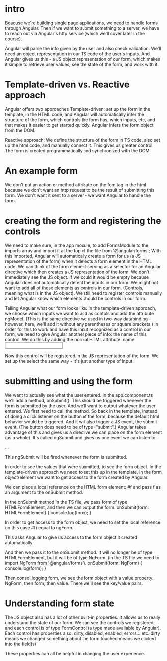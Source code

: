 # intro
Beacuse we're building single page applications, we need to handle forms through Angular. Then if we want to submit something to a server, we have to reach out via Angular's http service (which we'll cover later in the course).

Angular will parse the info given by the user and also check validation. We'll need an object representation in our TS code of the user's inputs. 
And Angular gives us this - a JS object representation of our form, which makes it simple to retrieve user values, see the state of the form, and work with it.

# Template-driven vs. Reactive approach
Angular offers two approaches
Template-driven: set up the form in the template, in the HTML code, and Angular will automatically infer the structure of the form, which controls the form has, which inputs, etc, and that makes it easier to get started quickly.
Angular infers the form object from the DOM.

Reactive approach: We define the structure of the form in TS code, also set up the html code, and manually connect it. This gives us greater control.
The form is created programmatically and synchronized with the DOM.

# An example form
We don't put an action or method attribute on the fom tag in the html because we don't want an http request to be the result of submitting this form. We don't want it sent to a server - we want Angular to handle the form.

# creating the form and registering the controls
We need to make sure, in the app module, to add FormsModule to the imports array and import it at the top of the file from '@angular/forms';
With this imported, Angular will automatically create a form for us (a JS representation of the form) when it detects a form element in the HTML code. 
We can think of the form element serving as a selector for an Angular directive which then creates a JS representation of the form. We don't immediately see the JS object. If we could it would be empty because Angular does not automatically detect the inputs in our form. We might not want to add all of these elements as controls in our form. (Controls, meaning what is in the JS object). We still need to register controls manually and let Angular know which elements should be controls in our form. 

Telling Angular what our form looks like:
In the template-driven approach, we choose which inputs we want to add as contols and add the attribute ngModel.
(This is the same directive we used in two-way databinding - however, here, we'll add it without any parentheses or square brackets.)
In order for this to work and have this input recognized as a control in our form, we need to give Angular another piece of info: the name of this control.
We do this by adding the normal HTML attribute: name
<input
    type="text"
    id="username"
    class="form-control"
    ngModel
    name="username">

Now this control will be registered in the JS representation of the form. 
We set up the select the same way - it's just another type of input. 

# submitting and using the form
We want to actually see what the user entered. 
In the app.component.ts we'll add a method, onSubmit(). This should be triggered whenever the form is submitted by the user. And we'll want to output whatever the user entered.
We first need to call the method. So back in the template, instead of doing a click listener on the button of the form, because the default html behavior would be triggered. And it will also trigger a JS event, the submit event. (The button does need to be of type="submit".)
Angular takes advantage of this and gives us a directive we can place on the form element (as a whole). It's called ngSubmit and gives us one event we can listen to.
<form (ngSubmit)="onSubmit()">...</form>
This ngSubmit will be fired whenever the form is submitted.

In order to see the values that were submitted, to see the form object.
In the template-driven approach we need to set this up in the template.
In the form object/element we want to get access to the form created by Angular. 

We can place a local reference on the HTML form element: #f and pass f as an argument to the onSubmit method. 
<form (ngSubmit)="onSubmit(f)" #f>

In the onSubmit method in the TS file, we pass form of type HTMLFormElement, and then we can output the form.
onSubmit(form: HTMLFormElement) {
    console.log(form);
}

In order to get access to the form object, we need to set the local reference (in this case #f) equal to ngForm.
<form (ngSubmit)="onSubmit(f)" #f="ngForm">
This asks Angular to give us access to the form object it created automatically.

And then we pass it to the onSubmit method. It will no longer be of type HTMLFormElement, but it will be of type NgForm.
(in the TS file we need to import NgForm from '@angular/forms').
  onSubmit(form: NgForm) {
    console.log(form);
  }

Then consol.logging form, we see the form object with a value property. NgForm, then form, then value. There we'll see the key/value pairs.

# Understanding form state
The JS object also has a lot of other built-in properties. It allows us to really understand the state of our form.
We can see the controls we registered, and each control is of type FormControl (a type made available by Angular).
Each control has properties also. dirty, disabled, enabled, errors... etc.
dirty means we changed something about the form
touched means we clicked into the field(s)

These properties can all be helpful in changing the user experience.

